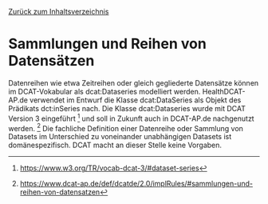 [Zurück zum Inhaltsverzeichnis](https://healthdcat-ap-de.github.io/healthdcat-ap.de/report_stage_1.html)
# Sammlungen und Reihen von Datensätzen
Datenreihen wie etwa Zeitreihen oder gleich gegliederte Datensätze können im DCAT-Vokabular als dcat:Dataseries modelliert werden. HealthDCAT-AP.de verwendet im Entwurf die Klasse dcat:DataSeries als Objekt des Prädikats dct:inSeries nach. Die Klasse dcat:Dataseries wurde mit DCAT Version 3 eingeführt [^80] und soll in Zukunft auch in DCAT-AP.de nachgenutzt werden. [^81]
Die fachliche Definition einer Datenreihe oder Sammlung von Datasets im Unterschied zu voneinander unabhängigen Datasets ist domänespezifisch. DCAT macht an dieser Stelle keine Vorgaben.

[^80]:https://www.w3.org/TR/vocab-dcat-3/#dataset-series
[^81]:https://www.dcat-ap.de/def/dcatde/2.0/implRules/#sammlungen-und-reihen-von-datensatzen
